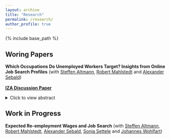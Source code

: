 ```yaml
---
layout: archive
title: "Research"
permalink: /research/
author_profile: true
---
```


{% include base_path %}

## Woring Papers

**Which Occupations Do Unemployed Workers Target? Insights from Online Job Search Profiles** (with [Steffen Altmann](https://sites.google.com/site/steffenaltmann/),
[Robert Mahlstedt](http://www.robertmahlstedt.com/) and [Alexander Sebald](https://sites.google.com/view/alexandersebald/main)) <br/> <br/> 
[**IZA Discussion Paper**](https://www.iza.org/publications/dp/16696/which-occupations-do-unemployed-workers-target-insights-from-online-job-search-profiles) 
<details>
  <summary>Click to view abstract</summary> 
Our study investigates the occupational job search strategies of more than 60,000 unemployed workers in Denmark. We find substantial heterogeneity in how job seekers allocate their search activities across dierent occupations, and this heterogeneity persists throughout the duration of their unemployment spell. Notably, a considerable proportion of unemployed workers (approximately 30%) search in occupations where they lack relevant experiences. Those aiming for jobs unrelated to their prior experience tend to exhibit the lowest levels of employment and earnings, despite the fact that they target occupations with generally favorable conditions. <br/>
</details> 


## Work in Progress

**Expected Re-employment Wages and Job Search** (with [Steffen Altmann](https://sites.google.com/site/steffenaltmann/),
[Robert Mahlstedt](http://www.robertmahlstedt.com/), [Alexander Sebald](https://sites.google.com/view/alexandersebald/main), [Sonja Settele](https://sites.google.com/prod/view/sonjasettele/startseite) and [Johannes Wohlfart](https://sites.google.com/site/johanneswohlfartecon/home))
